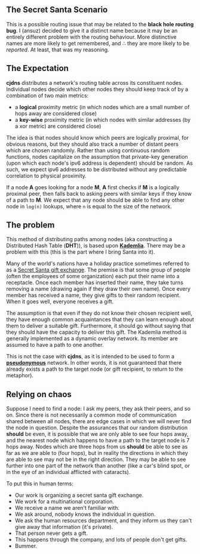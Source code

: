 ## The Secret Santa Scenario

This is a possible routing issue that may be related to the **black hole routing bug**. I (ansuz) decided to give it a distinct name because it may be an entirely different problem with the routing behaviour. More distinctive names are more likely to get remembered, and ∴ they are more likely to be _reported_. At least, that was my reasoning.

## The Expectation

**cjdns** distributes a network's routing table across its constituent nodes. Individual nodes decide which other nodes they should keep track of by a combination of two main metrics:

+ a **logical** proximity metric (in which nodes which are a small number of hops away are considered close)
+ a **key-wise** proximity metric (in which nodes with similar addresses (by a xor metric) are considered close)

The idea is that nodes should know which peers are logically proximal, for obvious reasons, but they should also track a number of distant peers which are chosen randomly. Rather than using continuous random functions, nodes capitalize on the assumption that private-key generation (upon which each node's ipv6 address is dependent) should be random. As such, we expect ipv6 addresses to be distributed without any predictable correlation to physical proximity.

If a node **A** goes looking for a node **M**, **A** first checks if **M** is a logically proximal peer, then falls back to asking peers with similar keys if they know of a path to **M**. We expect that any node should be able to find any other node in `log(n)` lookups, where `n` is equal to the size of the network.

## The problem

This method of distributing paths among nodes (aka constructing a Distributed Hash Table (**DHT**)), is based upon **[Kademlia](http://en.wikipedia.org/wiki/Kademlia)**. There may be a problem with this (this is the part where I bring Santa into it).

Many of the world's nations have a holiday practice sometimes referred to as a [Secret Santa gift exchange](http://en.wikipedia.org/wiki/Secret_Santa). The premise is that some group of people (often the employees of some organization) each put their name into a receptacle. Once each member has inserted their name, they take turns removing a name (drawing again if they draw their own name). Once every member has received a name, they give gifts to their random recipient. When it goes well, everyone receives a gift.

The assumption is that even if they do not know their chosen recipient well, they have enough common acquaintances that they can learn enough about them to deliver a suitable gift. Furthermore, it should go without saying that they should have the capacity to deliver this gift. The Kademlia method is generally implemented as a dynamic overlay network. Its member are assumed to have a path to one another.

This is not the case with **cjdns**, as it is intended to be used to form a **[pseudonymous](http://en.wikipedia.org/wiki/Pseudonymity)** network. In other words, it is not guaranteed that there already exists a path to the target node (or gift recipient, to return to the metaphor).

## Relying on chaos

Suppose I need to find a node: I ask my peers, they ask their peers, and so on. Since there is not necessarily a common mode of communication shared between all nodes, there are edge cases in which we will never find the node in question. Despite the assurances that our random distribution **should** be even, it is possible that we are only able to see four hops away, and the nearest node which happens to have a path to the target node is 7 hops away. Nodes which are three hops from us **should** be able to see as far as we are able to (four hops), but in reality the directions in which they are able to see may not be in the right direction. They may be able to see further into one part of the network than another (like a car's blind spot, or in the eye of an individual afflicted with cataracts).

To put this in human terms: 

* Our work is organizing a secret santa gift exchange.
* We work for a multinational corporation.
* We receive a name we aren't familiar with.
* We ask around, nobody knows the individual in question.
* We ask the human resources department, and they inform us they can't give away that information (it's private).
* That person never gets a gift.
* This happens through the company, and lots of people don't get gifts.
* Bummer.
